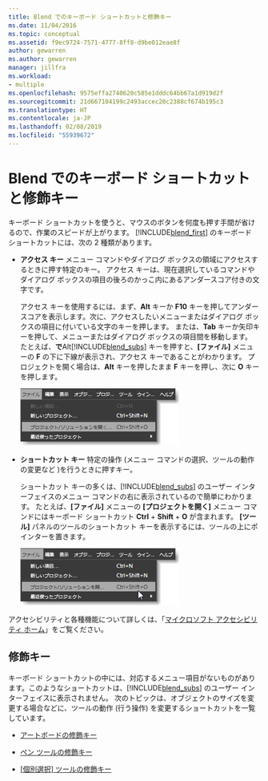 ```yaml
---
title: Blend でのキーボード ショートカットと修飾キー
ms.date: 11/04/2016
ms.topic: conceptual
ms.assetid: f9ec9724-7571-4777-8ff8-d9be012eae8f
author: gewarren
ms.author: gewarren
manager: jillfra
ms.workload:
- multiple
ms.openlocfilehash: 9575effa2740620c585e1dddc64bb67a1d919d2f
ms.sourcegitcommit: 21d667104199c2493accec20c2388cf674b195c3
ms.translationtype: HT
ms.contentlocale: ja-JP
ms.lasthandoff: 02/08/2019
ms.locfileid: "55939672"
---
```

# <a name="keyboard-shortcuts-and-modifier-keys-in-blend"></a>Blend でのキーボード ショートカットと修飾キー

キーボード ショートカットを使うと、マウスのボタンを何度も押す手間が省けるので、作業のスピードが上がります。 [!INCLUDE[blend_first](../debugger/includes/blend_first_md.md)] のキーボード ショートカットには、次の 2 種類があります。

- **アクセス キー** メニュー コマンドやダイアログ ボックスの領域にアクセスするときに押す特定のキー。 アクセス キーは、現在選択しているコマンドやダイアログ ボックスの項目の後ろのかっこ内にあるアンダースコア付きの文字です。

   アクセス キーを使用するには、まず、**Alt** キーか **F10** キーを押してアンダースコアを表示します。次に、アクセスしたいメニューまたはダイアログ ボックスの項目に付いている文字のキーを押します。 または、**Tab** キーか矢印キーを押して、メニューまたはダイアログ ボックスの項目間を移動します。 たとえば、**で**Alt[!INCLUDE[blend_subs](../debugger/includes/blend_subs_md.md)] キーを押すと、**[ファイル]** メニューの **F** の下に下線が表示され、アクセス キーであることがわかります。 プロジェクトを開く場合は、**Alt** キーを押したまま **F** キーを押し、次に **O** キーを押します。

   ![アクセス キー](../designers/media/441d5d67-48ee-4ba3-9e55-1826167e8d64.png)

- **ショートカット キー** 特定の操作 (メニュー コマンドの選択、ツールの動作の変更など )を行うときに押すキー。

   ショートカット キーの多くは、[!INCLUDE[blend_subs](../debugger/includes/blend_subs_md.md)] のユーザー インターフェイスのメニュー コマンドの右に表示されているので簡単にわかります。 たとえば、**[ファイル]** メニューの **[プロジェクトを開く]** メニュー コマンドにはキーボード ショートカット **Ctrl** + **Shift** + **O** が含まれます。 **[ツール]** パネルのツールのショートカット キーを表示するには、ツールの上にポインターを置きます。

   ![ショートカット キーの例](../designers/media/f147fc85-9fc5-4e8a-8039-bead80a3e595.png)

アクセシビリティと各種機能について詳しくは、「[マイクロソフト アクセシビリティ ホーム](http://go.microsoft.com/fwlink/?LinkId=75069)」をご覧ください。

## <a name="modifier-keys"></a>修飾キー

キーボード ショートカットの中には、対応するメニュー項目がないものがあります。このようなショートカットは、[!INCLUDE[blend_subs](../debugger/includes/blend_subs_md.md)] のユーザー インターフェイスに表示されません。 次のトピックは、オブジェクトのサイズを変更する場合などに、ツールの動作 (行う操作) を変更するショートカットを一覧しています。

-   [アートボードの修飾キー](../designers/artboard-modifier-keys-in-blend.md)

-   [ペン ツールの修飾キー](../designers/pen-tool-modifier-keys-in-blend.md)

-   [[個別選択] ツールの修飾キー](../designers/direct-selection-tool-modifier-keys-in-blend.md)